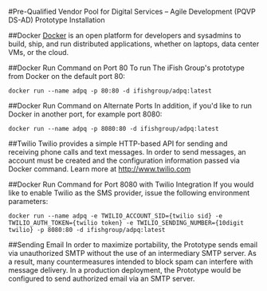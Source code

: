 #Pre-Qualified Vendor Pool for Digital Services – Agile Development (PQVP DS-AD) Prototype Installation

##Docker
[Docker](https://www.docker.com) is an open platform for developers and sysadmins to build, ship, and run distributed applications, whether on laptops, data center VMs, or the cloud. 

##Docker Run Command on Port 80
To run The iFish Group's prototype from Docker on the default port 80: 

```
docker run --name adpq -p 80:80 -d ifishgroup/adpq:latest
```
##Docker Run Command on Alternate Ports
In addition, if you'd like to run Docker in another port, for example port 8080:
```
docker run --name adpq -p 8080:80 -d ifishgroup/adpq:latest
```
##Twilio
Twilio provides a simple HTTP-based API for sending and receiving phone calls and text messages. In order to send messages, an account must be created and the configuration information passed via Docker command. Learn more at http://www.twilio.com 

##Docker Run Command for Port 8080 with Twilio Integration
If you would like to enable Twilio as the SMS provider, issue the following environment parameters:
```
docker run --name adpq -e TWILIO_ACCOUNT_SID={twilio sid} -e TWILIO_AUTH_TOKEN={twilio token} -e TWILIO_SENDING_NUMBER={10digit twilio} -p 8080:80 -d ifishgroup/adpq:latest
```
##Sending Email
In order to maximize portability, the Prototype sends email via unauthorized SMTP without the use of an intermediary SMTP server. As a result, many countermeasures intended to block spam can interfere with message delivery. In a production deployment, the Prototype would be configured to send authorized email via an SMTP server.
